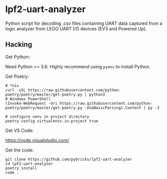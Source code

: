 # lpf2-uart-analyzer

Python script for decoding .csv files containing UART data captured from a
logic analyzer from LEGO UART I/O devices (EV3 and Powered Up).


## Hacking

Get Python:

Need Python >= 3.6. Highly recommend using `pyenv` to install Python.

Get Poetry:

    # *nix
    curl -sSL https://raw.githubusercontent.com/python-poetry/poetry/master/get-poetry.py | python3
    # Windows PowerShell
    (Invoke-WebRequest -Uri https://raw.githubusercontent.com/python-poetry/poetry/master/get-poetry.py -UseBasicParsing).Content | py -3

    # configure venv in project directory
    poetry config virtualenvs.in-project true

Get VS Code:

https://code.visualstudio.com/

Get the code:

    git clone https://github.com/pybricks/lpf2-uart-analyzer
    cd lpf2-uart-analyzer
    poetry install
    code .
